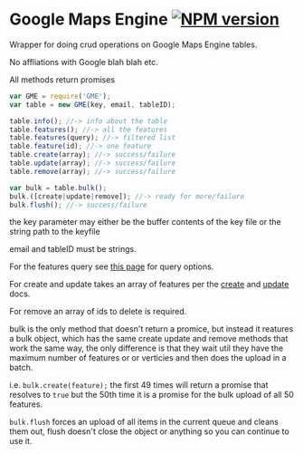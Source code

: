 Google Maps Engine [![NPM version](https://badge.fury.io/js/gme.svg)](http://badge.fury.io/js/gme)
======

Wrapper for doing crud operations on Google Maps Engine tables.

No affliations with Google blah blah etc.

All methods return promises

```javascript
var GME = require('GME');
var table = new GME(key, email, tableID);

table.info(); //-> info about the table
table.features(); //-> all the features
table.features(query); //-> filtered list
table.feature(id); //-> one feature
table.create(array); //-> success/failure
table.update(array); //-> success/failure
table.remove(array); //-> success/failure

var bulk = table.bulk();
bulk.([create|update|remove]); //-> ready for more/failure
bulk.flush(); //-> success/failure
```

the key parameter may either be the buffer contents of the key file or the string path to the keyfile

email and tableID must be strings. 

For the features query see [this page](https://developers.google.com/maps-engine/documentation/read#queries) for query options.

For create and update takes an array of features per the [create](https://developers.google.com/maps-engine/documentation/feature-create) and [update](https://developers.google.com/maps-engine/documentation/feature-update) docs.

For remove an array of ids to delete is required.

bulk is the only method that doesn't return a promice, but instead it reatures a bulk object, which has the same create update and remove methods that work the same way, the only difference is that they wait util they have the maximum number of features or or verticies and then does the upload in a batch.

i.e. `bulk.create(feature);` the first 49 times will return a promise that resolves to `true` but the 50th time it is a promise for the bulk upload of all 50 features.

`bulk.flush` forces an upload of all items in the current queue and cleans them out, flush doesn't close the object or anything so you can continue to use it.
